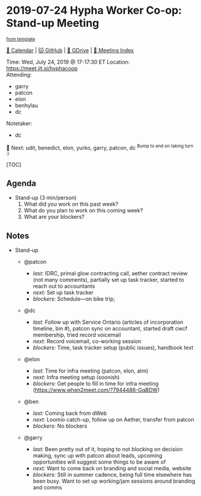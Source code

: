 # 2019-07-24 Hypha Worker Co-op: Stand-up Meeting

<sup>[from template][standup-template]</sup>

[:date: Calendar][calendar] | [:cat: GitHub][gh] | [:open_file_folder: GDrive][gdrive] | [:notebook: Meeting Index][meetings]

Time: Wed, July 24, 2019 @ 17-17:30 ET
Location: https://meet.jit.si/hyphacoop  
Attending:
- garry
- patcon
- elon
- benhylau
- dc

Notetaker:
- dc

:raising_hand: Next: udit, benedict, elon, yurko, garry, patcon, dc 
<sup>Bump to end on taking turn :)</sup>

[TOC]

## Agenda

- Stand-up (3 min/person)
  1. What did you work on this past week?
  2. What do you plan to work on this coming week?
  3. What are your blockers?

## Notes

- Stand-up
  - @patcon
    - _last:_ IDRC, primal glow contracting call, aether contract review (not many comments), partially set up task tracker, started to reach out to accountants
    - _next:_ Set up task tracker
    - _blockers:_ Schedule—on bike trip; 

  - @dc
    - _last:_ Follow up with Service Ontario (articles of incorporation timeline, bin #), patcon sync on accountant, started draft cwcf membership, tried record voicemail
    - _next:_ Record voicemail, co-working session
    - _blockers:_ Time, task tracker setup (public issues), handbook text

  - @elon
    - _last:_ Time for infra meeting (patcon, elon, atm)
    - _next:_ Infra meeting setup (soonish)
    - _blockers:_ Get people to fill in time for infra meeting (https://www.when2meet.com/?7944486-GqBDW)

  - @ben
    - _last:_ Coming back from dWeb
    - _next:_ Loomio catch-up, follow up on Aether, transfer from patcon
    - _blockers:_ No blockers

  - @garry
    - _last:_ Been pretty out of it, hoping to not blocking on decision making, sync up with patcon about leads, upcoming opportunities will suggest some things to be aware of
    - _next:_ Want to come back on branding and social media, website
    - _blockers:_ Still in summer cadence, being full time elsewhere has been busy. Want to set up working/jam sessions around branding and comms

<!-- Links -->
[standup-template]: https://link.hypha.coop/standup-template
[meetings]: https://link.hypha.coop/meetings
[calendar]: https://link.hypha.coop/calendar
[gh]: https://github.com/hyphacoop/organizing
[gdrive]: https://link.hypha.coop/gdrive